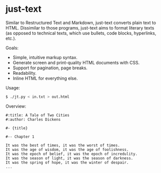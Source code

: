 just-text
=========

Similar to Restructured Text and Markdown, just-text converts plain text to HTML.
Dissimilar to those programs, just-text aims to format literary texts
(as opposed to technical texts, which use bullets, code blocks, hyperlinks, etc.).

Goals:
* Simple, intuitive markup syntax.
* Generate screen and print-quality HTML documents with CSS.
* Support for pagination, page breaks.
* Readability.
* Inline HTML for everything else.

Usage:
```sh
$ ./jt.py < in.txt > out.html
```

Overview:

```
#:title: A Tale of Two Cities
#:author: Charles Dickens

#- {title}

#-- Chapter 1

It was the best of times, it was the worst of times.
It was the age of wisdom, it was the age of foolishness.
It was the epoch of belief, it was the epoch of incredulity.
It was the season of light, it was the season of darkness.
It was the spring of hope, it was the winter of despair.
...
```